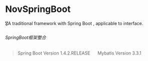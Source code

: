 # NovSpringBoot
🎖A traditional framework with Spring Boot , applicable to interface.

###### SpringBoot框架整合
> Spring Boot Version 1.4.2.RELEASE
      Mybatis Version 3.3.1
